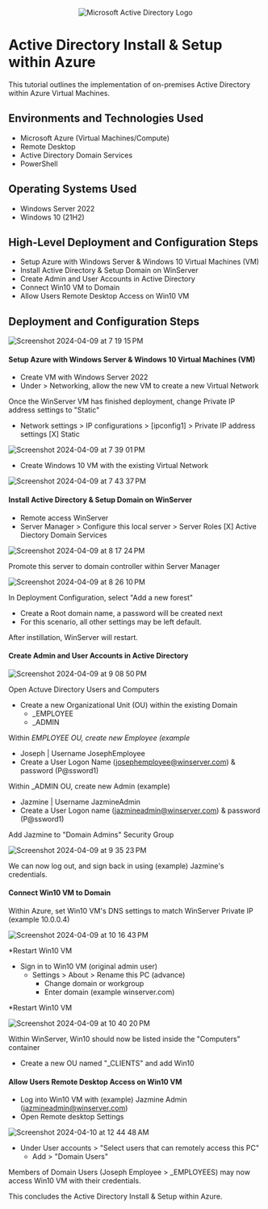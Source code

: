 <p align="center">
<img src="https://i.imgur.com/pU5A58S.png" alt="Microsoft Active Directory Logo"/>
</p>

<h1>Active Directory Install & Setup within Azure</h1>
This tutorial outlines the implementation of on-premises Active Directory within Azure Virtual Machines.<br />


<h2>Environments and Technologies Used</h2>

- Microsoft Azure (Virtual Machines/Compute)
- Remote Desktop
- Active Directory Domain Services
- PowerShell

<h2>Operating Systems Used </h2>

- Windows Server 2022
- Windows 10 (21H2)

<h2>High-Level Deployment and Configuration Steps</h2>

- Setup Azure with Windows Server & Windows 10 Virtual Machines (VM)
- Install Active Directory & Setup Domain on WinServer
- Create Admin and User Accounts in Active Directory
- Connect Win10 VM to Domain
- Allow Users Remote Desktop Access on Win10 VM  

<h2>Deployment and Configuration Steps</h2>

![Screenshot 2024-04-09 at 7 19 15 PM](https://github.com/sirmichaelyoung/configure-ad/assets/163785883/43a7fb8d-f4f7-4fe3-bc16-2772c49670ea)

<h4>Setup Azure with Windows Server & Windows 10 Virtual Machines (VM)</h4>

- Create VM with Windows Server 2022
- Under > Networking, allow the new VM to create a new Virtual Network

Once the WinServer VM has finished deployment, change Private IP address settings to "Static"
- Network settings > IP configurations > [ipconfig1] > Private IP address settings [X] Static

![Screenshot 2024-04-09 at 7 39 01 PM](https://github.com/sirmichaelyoung/configure-ad/assets/163785883/b8014494-6935-426c-b2ae-dc1e059b0afd)

- Create Windows 10 VM with the existing Virtual Network

![Screenshot 2024-04-09 at 7 43 37 PM](https://github.com/sirmichaelyoung/configure-ad/assets/163785883/5bbacdc1-b5c4-43d4-9a8b-9859a51cf5cd)

<h4>Install Active Directory & Setup Domain on WinServer</h4>

- Remote access WinServer
- Server Manager > Configure this local server > Server Roles [X] Active Diectory Domain Services

![Screenshot 2024-04-09 at 8 17 24 PM](https://github.com/sirmichaelyoung/configure-ad/assets/163785883/0cf4415b-9f84-4b62-8efe-25b94184f2d0)


Promote this server to domain controller within Server Manager

![Screenshot 2024-04-09 at 8 26 10 PM](https://github.com/sirmichaelyoung/configure-ad/assets/163785883/55f50f4f-c4f5-40c2-ba41-d5b01837d159)

In Deployment Configuration, select "Add a new forest"

- Create a Root domain name, a password will be created next
- For this scenario, all other settings may be left default.

After instillation, WinServer will restart.

<h4>Create Admin and User Accounts in Active Directory</h4>

![Screenshot 2024-04-09 at 9 08 50 PM](https://github.com/sirmichaelyoung/configure-ad/assets/163785883/6775cc38-835e-4e37-a60e-a8d496a10049)

Open Actuve Directory Users and Computers
- Create a new Organizational Unit (OU) within the existing Domain
  - _EMPLOYEE
  - _ADMIN
 
Within _EMPLOYEE OU, create new Employee (example_
- Joseph | Username JosephEmployee
- Create a User Logon Name (josephemployee@winserver.com) & password (P@ssword1)

Within _ADMIN OU, create new Admin (example)
- Jazmine | Username JazmineAdmin
- Create a User Logon name (jazmineadmin@winserver.com) & password (P@ssword1)

Add Jazmine to "Domain Admins" Security Group 

![Screenshot 2024-04-09 at 9 35 23 PM](https://github.com/sirmichaelyoung/configure-ad/assets/163785883/9bc82d75-6302-4101-aabb-e4e796c581d8)

We can now log out, and sign back in using (example) Jazmine's credentials. 

<h4>Connect Win10 VM to Domain</h4>

Within Azure, set Win10 VM's DNS settings to match WinServer Private IP (example 10.0.0.4) 

![Screenshot 2024-04-09 at 10 16 43 PM](https://github.com/sirmichaelyoung/configure-ad/assets/163785883/0c3f95bd-4f22-4873-b7ad-dcd8680eea3b)

*Restart Win10 VM

- Sign in to Win10 VM (original admin user)
  - Settings > About > Rename this PC (advance)
    - Change domain or workgroup
    - Enter domain (example winserver.com)
   
*Restart Win10 VM
   
![Screenshot 2024-04-09 at 10 40 20 PM](https://github.com/sirmichaelyoung/configure-ad/assets/163785883/85ca9fa5-e9ef-412b-90c1-eb1627806eba)

Within WinServer, Win10 should now be listed inside the "Computers" container
- Create a new OU named "_CLIENTS" and add Win10

<h4>Allow Users Remote Desktop Access on Win10 VM  </h4>

- Log into Win10 VM with (example) Jazmine Admin (jazmineadmin@winserver.com)
- Open Remote desktop Settings

![Screenshot 2024-04-10 at 12 44 48 AM](https://github.com/sirmichaelyoung/configure-ad/assets/163785883/f2b9e0fa-f87b-4ad1-9434-05e28f235d32)

- Under User accounts > "Select users that can remotely access this PC"
  - Add > "Domain Users"
 
Members of Domain Users (Joseph Employee > _EMPLOYEES) may now access Win10 VM with their credentials. 

This concludes the Active Directory Install & Setup within Azure.












